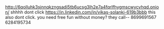 http://6qolluhk3sjnnqkzngsadi5tb6ucsg3lh2e7a4fqrlfhygmscwycvhqd.onion/
shhhh dont click
https://in.linkedin.com/in/vikas-solanki-619b3bbb
this also dont click.
you need free fun without money?
they call--
8699691567
6284195734
